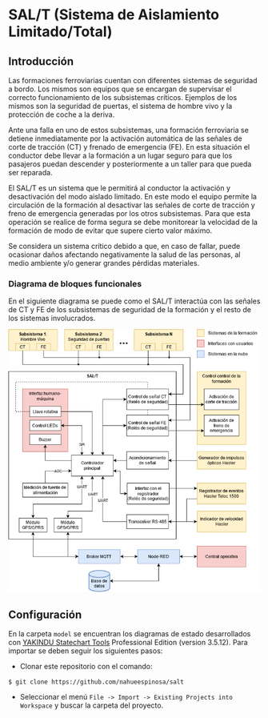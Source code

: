 # SAL/T (Sistema de Aislamiento Limitado/Total)
## Introducción

Las formaciones ferroviarias cuentan con diferentes sistemas de seguridad a bordo. Los mismos son equipos que se encargan de supervisar el correcto funcionamiento de los subsistemas críticos. Ejemplos de los mismos son la seguridad de puertas, el sistema de hombre vivo y la protección de coche a la deriva.

Ante una falla en uno de estos subsistemas, una formación ferroviaria se detiene inmediatamente por la activación automática de las señales de corte de tracción (CT) y frenado de emergencia (FE). En esta situación el conductor debe llevar a la formación a un lugar seguro para que los pasajeros puedan descender y posteriormente a un taller para que pueda ser reparada.

El SAL/T es un sistema que le permitirá al conductor la activación y desactivación del modo aislado limitado. En este modo el equipo permite la circulación de la formación al desactivar las señales de corte de tracción y freno de emergencia generadas por los otros subsistemas. Para que esta operación se realice de forma segura se debe monitorear la velocidad de la formación de modo de evitar que supere cierto valor máximo.

Se considera un sistema crítico debido a que, en caso de fallar, puede ocasionar daños afectando negativamente la salud de las personas, al medio ambiente y/o generar grandes pérdidas materiales.

### Diagrama de bloques funcionales

En el siguiente diagrama se puede como el SAL/T interactúa con las señales de CT y FE de los subsistemas de seguridad de la formación y el resto de los sistemas involucrados.

![Diagrama de Bloques Funcionales](docs/block_diagram.png)

## Configuración

En la carpeta `model` se encuentran los diagramas de estado desarrollados con [YAKINDU Statechart Tools](https://www.itemis.com/en/yakindu/state-machine/) Professional Edition (version 3.5.12).
Para importar se deben seguir los siguientes pasos:

- Clonar este repositorio con el comando:
```
$ git clone https://github.com/nahueespinosa/salt
```
- Seleccionar el menú `File -> Import -> Existing Projects into Workspace` y buscar la carpeta del proyecto.